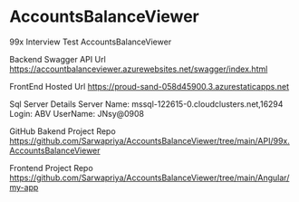 # AccountsBalanceViewer
99x Interview Test AccountsBalanceViewer


Backend Swagger API Url
https://accountbalanceviewer.azurewebsites.net/swagger/index.html

FrontEnd Hosted Url
https://proud-sand-058d45900.3.azurestaticapps.net


Sql Server Details
Server Name: mssql-122615-0.cloudclusters.net,16294
Login: ABV
UserName: JNsy@0908

GitHub
Bakend Project Repo
https://github.com/Sarwapriya/AccountsBalanceViewer/tree/main/API/99x.AccountsBalanceViewer

Frontend Project Repo
https://github.com/Sarwapriya/AccountsBalanceViewer/tree/main/Angular/my-app
